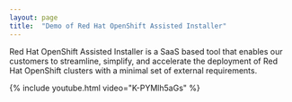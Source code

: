 ```yaml
---
layout: page
title:  "Demo of Red Hat OpenShift Assisted Installer"
---
```


Red Hat OpenShift Assisted Installer is a SaaS based tool that enables our customers to streamline, simplify, and accelerate the deployment of Red Hat OpenShift clusters with a minimal set of external requirements.

{% include youtube.html video="K-PYMlh5aGs" %}